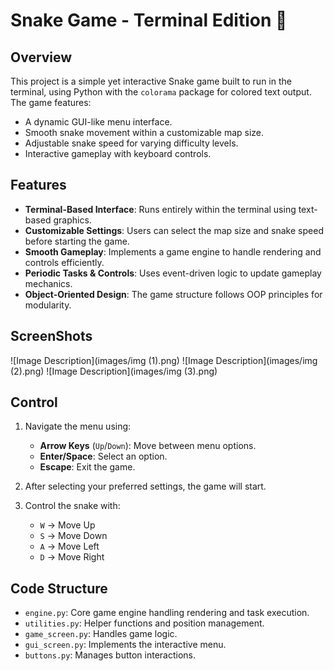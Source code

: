 # Snake Game - Terminal Edition 🐍

## Overview
This project is a simple yet interactive Snake game built to run in the terminal, using Python with the `colorama` package for colored text output. The game features:
- A dynamic GUI-like menu interface.
- Smooth snake movement within a customizable map size.
- Adjustable snake speed for varying difficulty levels.
- Interactive gameplay with keyboard controls.

## Features
- **Terminal-Based Interface**: Runs entirely within the terminal using text-based graphics.
- **Customizable Settings**: Users can select the map size and snake speed before starting the game.
- **Smooth Gameplay**: Implements a game engine to handle rendering and controls efficiently.
- **Periodic Tasks & Controls**: Uses event-driven logic to update gameplay mechanics.
- **Object-Oriented Design**: The game structure follows OOP principles for modularity.

## ScreenShots
![Image Description](images/img (1).png)
![Image Description](images/img (2).png)
![Image Description](images/img (3).png)

## Control
1. Navigate the menu using:
   - **Arrow Keys** (`Up`/`Down`): Move between menu options.
   - **Enter/Space**: Select an option.
   - **Escape**: Exit the game.

2. After selecting your preferred settings, the game will start.

3. Control the snake with:
   - `W` → Move Up
   - `S` → Move Down
   - `A` → Move Left
   - `D` → Move Right

## Code Structure
- `engine.py`: Core game engine handling rendering and task execution.
- `utilities.py`: Helper functions and position management.
- `game_screen.py`: Handles game logic.
- `gui_screen.py`: Implements the interactive menu.
- `buttons.py`: Manages button interactions.